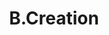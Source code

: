 ---
layout: company
title: "B.Creation"
legal_name: "B.Creation, Inc."
japanese_name: "B.Creation株式会社"
summary: "B.Creation specializes in digital services and development of smartphone applications catering to fishing and outdoor enthusiasts."
industries: "IT & Telecommunications"
ipo_status: "Unlisted company"
ipo_date: 
founding_date: 2004-03-29
founders: "Kazufumi Watanabe"
hq: "Ashiya House, Narihira-cho 5-2, Ashiya City, Hyogo Prefecture"
employees: 
ticker_symbol: 
website: https://bcreation.jp
wikipedia: 
twitter: 
parent_company_name: N/A
parent_company_url: 
permalink: /companies/b-creation
---